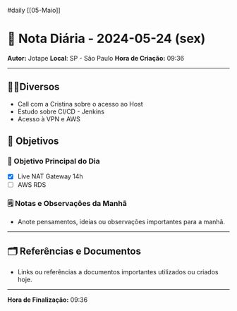 #daily
[[05-Maio]]
# 📅 Nota Diária - 2024-05-24 (sex)

**Autor:** Jotape
**Local**: SP - São Paulo
**Hora de Criação:** 09:36

---
## 🤝🏻Diversos
- Call com a Cristina sobre o acesso ao Host
-  Estudo sobre CI/CD - Jenkins 
-  Acesso à VPN e AWS

## 🌄 Objetivos
### 🎯 Objetivo Principal do Dia
- [x] Live NAT Gateway 14h
- [ ] AWS RDS

### 🗒️ Notas e Observações da Manhã
- Anote pensamentos, ideias ou observações importantes para a manhã.
---
## 🗂️ Referências e Documentos
- Links ou referências a documentos importantes utilizados ou criados hoje.

---

**Hora de Finalização:** 09:36
